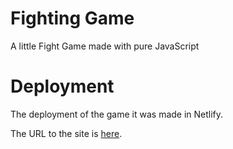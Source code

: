 # Fighting Game
A little Fight Game made with pure JavaScript

# Deployment 
The deployment of the game it was made in Netlify.

The URL to the site is [here](https://itsjrillo-fightinggame.netlify.app/).
